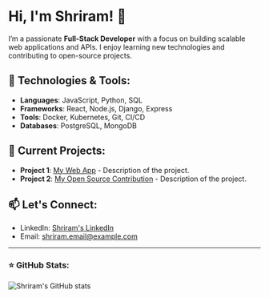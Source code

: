 # Hi, I'm Shriram! 👋

I’m a passionate **Full-Stack Developer** with a focus on building scalable web applications and APIs. I enjoy learning new technologies and contributing to open-source projects.

## 🔧 Technologies & Tools:
- **Languages**: JavaScript, Python, SQL
- **Frameworks**: React, Node.js, Django, Express
- **Tools**: Docker, Kubernetes, Git, CI/CD
- **Databases**: PostgreSQL, MongoDB

## 🚀 Current Projects:
- **Project 1**: [My Web App](link) - Description of the project.
- **Project 2**: [My Open Source Contribution](link) - Description of the project.

## 📫 Let's Connect:
- LinkedIn: [Shriram's LinkedIn](your-linkedin)
- Email: [shriram.email@example.com](mailto:shriram.email@example.com)

---

### ⭐ GitHub Stats:

![Shriram's GitHub stats](https://github-readme-stats.vercel.app/api?username=anuraghazra&show_icons=true&theme=radical)
